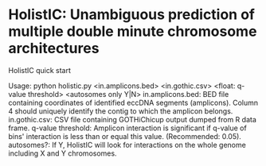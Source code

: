 # HolistIC: Unambiguous prediction of multiple double minute chromosome architectures
HolistIC quick start

Usage: python holistic.py <in.amplicons.bed> <in.gothic.csv> <float: q-value threshold> <autosomes only Y|N>
		in.amplicons.bed:      BED file containing coordinates of identified eccDNA segments (amplicons). Column 4 should uniquely identify the contig to which the amplicon belongs.
		in.gothic.csv:         CSV file containing GOTHiChicup output dumped from R data frame.
		q-value threshold:     Amplicon interaction is significant if q-value of bins' interaction is less than or equal this value. (Recommended: 0.05).
		autosomes?:            If Y, HolistIC will look for interactions on the whole genome including X and Y chromosomes.
